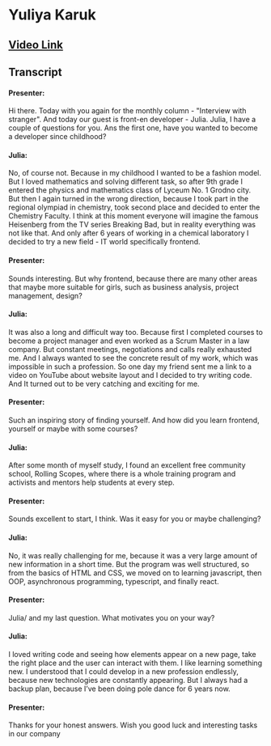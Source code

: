 # __Yuliya Karuk__

## __[Video Link](https://youtu.be/B6JXcpJ8S5k)__

## Transcript

#### __Presenter:__
Hi there. Today with you again for the monthly column - "Interview with stranger". And today our guest is front-en developer - Julia. Julia, I have a couple of questions for you. Ans the first one, have you wanted to become a developer since childhood?

#### __Julia:__
No, of course not. Because in my childhood I wanted to be a fashion model. But I loved mathematics and solving different task, so after 9th grade I entered the physics and mathematics class of Lyceum No. 1 Grodno city. But then I again turned in the wrong direction, because I took part in the regional olympiad in chemistry, took second place and decided to enter the Chemistry Faculty. I think at this moment everyone will imagine the famous Heisenberg from the TV series Breaking Bad, but in reality everything was not like that. And only after 6 years of working in a chemical laboratory I decided to try a new field  - IT world specifically frontend.

#### __Presenter:__
Sounds interesting. But why frontend, because there are many other areas that maybe more suitable for girls, such as business analysis, project management, design?

#### __Julia:__
It was also a long and difficult way too. Because first I completed courses to become a project manager and even worked as a Scrum Master in a law company. But constant meetings, negotiations and calls really exhausted me. And I always wanted to see the concrete result of my work, which was impossible in such a profession. So one day my friend sent me a link to a video on YouTube about website layout and I decided to try writing code. And It turned out to be very catching and exciting for me.

#### __Presenter:__
Such an inspiring story of finding yourself. And how did you learn frontend, yourself or maybe with some courses?

#### __Julia:__
After some month of myself study, I found an excellent free community school, Rolling Scopes, where there is a whole training program and activists and mentors help students at every step.

#### __Presenter:__
Sounds excellent to start, I think. Was it easy for you or maybe challenging?

#### __Julia:__
No, it was really challenging for me, because it was a very large amount of new information in a short time. But the program was well structured, so from the basics of HTML and CSS, we moved on to learning javascript, then OOP, asynchronous programming, typescript, and finally react.

#### __Presenter:__
Julia/ and my last question. What motivates you on your way?

#### __Julia:__
I loved writing code and seeing how elements appear on a new page, take the right place and the user can interact with them. I like learning something new. I understood that I could develop in a new profession endlessly, because new technologies are constantly appearing. But I always had a backup plan, because I’ve been doing pole dance for 6 years now.

#### __Presenter:__
Thanks for your honest answers. Wish you good luck and interesting tasks in our company
